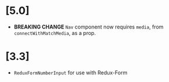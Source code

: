 # [5.0]

*   **BREAKING CHANGE** `Nav` component now requires `media`, from `connectWithMatchMedia`, as a prop.

# [3.3]

*   `ReduxFormNumberInput` for use with Redux-Form
